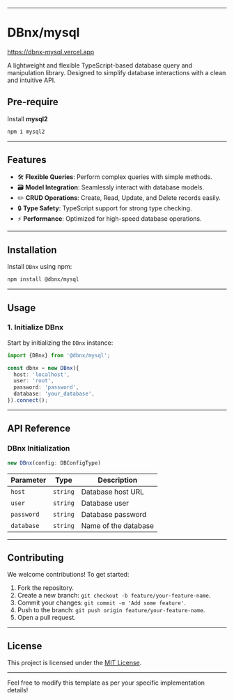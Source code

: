 
---

# **DBnx/mysql**

<https://dbnx-mysql.vercel.app>

A lightweight and flexible TypeScript-based database query and manipulation library. Designed to simplify database interactions with a clean and intuitive API.

## Pre-require

Install **mysql2**

```bash
npm i mysql2
```

---

## **Features**

- 🛠 **Flexible Queries**: Perform complex queries with simple methods.
- 🗃 **Model Integration**: Seamlessly interact with database models.
- ✏️ **CRUD Operations**: Create, Read, Update, and Delete records easily.
- 🔒 **Type Safety**: TypeScript support for strong type checking.
- ⚡ **Performance**: Optimized for high-speed database operations.

---

## **Installation**

Install `DBnx` using npm:

```bash
npm install @dbnx/mysql
```

---

## **Usage**

### **1. Initialize DBnx**

Start by initializing the `DBnx` instance:

```typescript
import {DBnx} from '@dbnx/mysql';

const dbnx = new DBnx({
  host: 'localhost',
  user: 'root',
  password: 'password',
  database: 'your_database',
}).connect();
```

---

## **API Reference**

### **DBnx Initialization**

```typescript
new DBnx(config: DBConfigType)
```

| Parameter      | Type     | Description                            |
|----------------|----------|----------------------------------------|
| `host`         | `string` | Database host URL                     |
| `user`         | `string` | Database user                         |
| `password`     | `string` | Database password                     |
| `database`     | `string` | Name of the database                  |

---

## **Contributing**

We welcome contributions! To get started:

1. Fork the repository.
2. Create a new branch: `git checkout -b feature/your-feature-name`.
3. Commit your changes: `git commit -m 'Add some feature'`.
4. Push to the branch: `git push origin feature/your-feature-name`.
5. Open a pull request.

---

## **License**

This project is licensed under the [MIT License](LICENSE).

---

Feel free to modify this template as per your specific implementation details!
